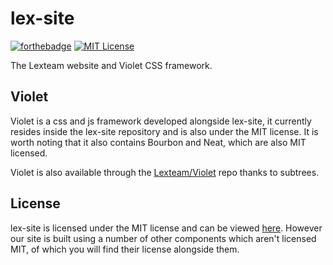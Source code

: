 lex-site
========

[![forthebadge](http://forthebadge.com/images/badges/built-with-love.svg)](http://forthebadge.com)
[![MIT License](https://img.shields.io/badge/license-MIT-brightgreen.svg?style=flat-square)](https://tldrlegal.com/license/mit-license)

The Lexteam website and Violet CSS framework.

## Violet

Violet is a css and js framework developed alongside lex-site, it currently resides inside the lex-site repository 
and is also under the MIT license. It is worth noting that it also contains Bourbon and Neat, which are also MIT 
licensed.

Violet is also available through the [Lexteam/Violet](https://github.com/Lexteam/Violet) repo thanks to subtrees.

## License

lex-site is licensed under the MIT license and can be viewed [here](LICENSE.txt).
However our site is built using a number of other components which aren't licensed MIT, of which you will find their 
license alongside them.
